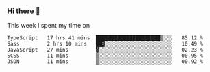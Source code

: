 ### Hi there 👋

<!--
**qiruohan/qiruohan** is a ✨ _special_ ✨ repository because its `README.md` (this file) appears on your GitHub profile.

Here are some ideas to get you started:

- 🔭 I’m currently working on ...
- 🌱 I’m currently learning ...
- 👯 I’m looking to collaborate on ...
- 🤔 I’m looking for help with ...
- 💬 Ask me about ...
- 📫 How to reach me: ...
- 😄 Pronouns: ...
- ⚡ Fun fact: ...
-->

This week I spent my time on 
<!--START_SECTION:waka-->
```text
TypeScript   17 hrs 41 mins  █████████████████████▒░░░   85.12 % 
Sass         2 hrs 10 mins   ██▓░░░░░░░░░░░░░░░░░░░░░░   10.49 % 
JavaScript   27 mins         ▓░░░░░░░░░░░░░░░░░░░░░░░░   02.23 % 
SCSS         11 mins         ▒░░░░░░░░░░░░░░░░░░░░░░░░   00.95 % 
JSON         11 mins         ▒░░░░░░░░░░░░░░░░░░░░░░░░   00.92 % 
```
<!--END_SECTION:waka-->
